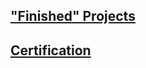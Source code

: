 ## ["Finished" Projects](https://rzfzr.github.io/cv/projects)
## [Certification](https://drive.google.com/drive/folders/0BxY7-Pw7Nh5mOFQyMjRDWERuSDA?usp=sharing)
